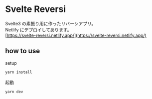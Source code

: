 # Svelte Reversi

Svelte3 の素振り用に作ったリバーシアプリ。  
Netlify にデプロイしてあります。  
[https://svelte-reversi.netlify.app/](https://svelte-reversi.netlify.app/)

## how to use

setup

```bash
yarn install
```

起動

```bash
yarn dev
```

